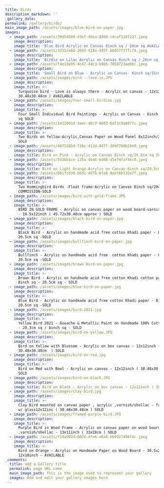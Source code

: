 ```yaml
---
title: Birds
description_markdown: ''
_gallery_date:
permalink: /gallery/birds/
main_image_path: /assets/images/blue-bird-on-paper.jpg
images:
  - image_path: /assets/39d54509-d3ef-40ea-8300-c4caf118f237.jpeg
    image_description:
    image_title: 'Blue Bird Acrylic on Canvas 8inch sq / 20cm sq AVAILABLE '
  - image_path: /assets/3251ce8d-2693-418a-945f-b6657f37fcf4.jpeg
    image_description:
    image_title: 'Birdie on Lilac Acrylic on Canvas 8inch sq / 20cm sq AVAILABLE '
  - image_path: /assets/f4e13e05-4c47-44c3-b9b5-7850723ae06c.jpeg
    image_description:
    image_title: 'Small Bird on Blue - Acrylic on Canvas- 6inch sq/15cm sq AVAILABLE '
  - image_path: /assets/images/bird---love-is.JPG
    image_description:
    image_title: >-
      Turquoise bird - Love is always there - Acrylic on canvas - 12x12inch (
      30.48x30.48cm ) AVAILABLE
  - image_path: /assets/images/four-small-birdies.jpg
    image_description:
    image_title: >-
      Four Small Individual Bird Paintings - Acrylic on Canvas - 6inch sq / 15cm
      sq SOLD
  - image_path: /assets/1412001d-3aec-40c7-8603-6af1c8a807fc.jpeg
    image_description:
    image_title: >-
      Two Birds on Yellow-Acrylic,Canvas Paper on Wood Panel 8x12inch/20x30cm
      SOLD
  - image_path: /assets/407126b4-718c-412d-847f-389f768b24e9.jpeg
    image_description:
    image_title: Bird on Pink - Acrylic on Canvas 8inch sq/20.5cm sq SOLD
  - image_path: /assets/543bb1ce-135a-4b46-bd68-d5e74faf4ec0.jpeg
    image_description:
    image_title: Bird on Light Orange-Acrylic on Canvas-8inch sq/20.5cm sq SOLD
  - image_path: /assets/6b1fcd38-bbd1-407b-bfe8-9abf6b132e7f.jpeg
    image_description:
    image_title: >-
      Two Hummingbird Birds -Float frame-Acrylic on Canvas 8inch sq/20cm sq
      COMMISSION-SOLD
  - image_path: /assets/images/bird-with-gold-frame.JPG
    image_description:
    image_title: >-
      BIRD IN GOLD FRAME - Acrylic on canvas paper on wood board-varnish/shellac
      - 18.5x12inch ( 45.72x30.48cm approx ) SOLD
  - image_path: /assets/images/black-bird-on-paper.jpg
    image_description:
    image_title: >-
      Black Bird - Acrylic on handmade acid free cotton Khadi paper - 8inch sq -
      20.5cm sq -SOLD
  - image_path: /assets/images/bullfinch-bird-on-paper.jpg
    image_description:
    image_title: >-
      Bullfinch - Acrylic on handmade acid free  cotton Khadi paper - 8inch sq -
      20.5cm sq -SOLD
  - image_path: /assets/images/brown-bird-on-paper.jpg
    image_description:
    image_title: >-
      Brown Bird - Acrylic on handmade acid free cotton Khadi cotton paper -
      8inch sq - 20.5cm sq - SOLD
  - image_path: /assets/images/blue-bird-on-paper.jpg
    image_description:
    image_title: >-
      Blue Bird - Acrylic on handmade acid free cotton Khadi paper - 8inch sq -
      20.5cm sq -SOLD
  - image_path: /assets/images/bird-2021.jpg
    image_description:
    image_title: >-
      Yellow Bird 2021 - Gouache & Metallic Paint on Handmade 100% Cotton Paper
      - 20.3cm sq / 8inch sq - SOLD
  - image_path: /assets/images/bird-on-yellow.JPG
    image_description:
    image_title: >-
      Bird on Yellow with Blossom - Acrylic on box canvas - 12x12inch (
      30.48x30.48cm  ) SOLD
  - image_path: /assets/images/bird-on-red.jpg
    image_description:
    image_title: >-
      Bird on Red with Bowl - Acrylic on canvas - 12x12inch ( 30.48x30.48cm )
      SOLD
  - image_path: /assets/images/bird-on-black.JPG
    image_description:
    image_title: Bird on Black - Acrylic on box canvas - 12x12inch ( 30.48x30.48cm ) SOLD
  - image_path: /assets/images/clay-bird.jpg
    image_description:
    image_title: >-
      Clay Bird mounted on canvas paper , acrylic ,varnish/shellac - framed-box
      w/ glass12x12inc ( 30.48x30.48cm ) SOLD
  - image_path: /assets/images/framed-purple-bird.JPG
    image_description:
    image_title: >-
      Purple Bird in Wood Frame - Acrylic on canvas paper on wood board
      ,varnish/shellac - 13x11inch ( 33x28cm ) SOLD
  - image_path: /assets/f19a0834-062d-4fe6-a6a8-bb9327496f4c.jpeg
    image_description:
    image_title: >-
      Bird on Orange - Acrylic on Handmade Paper on Wood Board - 30.5x25.5cm /
      12x10inch - AVAILABLE 
_comments:
  title: add a Gallery title
  permalink: page URL name
  main_image_path: This is the image used to represent your gallery
  images: Add and edit your gallery images here
---
```

